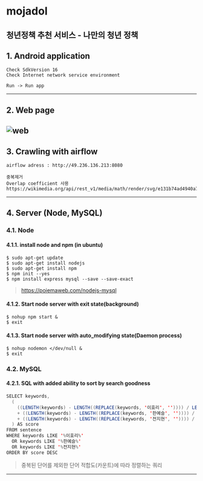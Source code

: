 # mojadol
청년정책 추천 서비스 - 나만의 청년 정책
------------------------------------

## 1. Android application
    Check SdkVersion 16
    Check Internet network service environment
    
    Run -> Run app
---------------------------------------- 
## 2. Web page
![web](https://user-images.githubusercontent.com/46476398/68107383-0a69ee80-ff28-11e9-9e6a-879444c84eb8.png)
---------------------------------------- 
## 3. Crawling with airflow

    airflow adress : http://49.236.136.213:8080
    
    중복제거
    Overlap coefficient 사용 
    https://wikimedia.org/api/rest_v1/media/math/render/svg/e131b74ad4940a763904822eed7b74a843d27ba0
----------------------------------------    
## 4. Server (Node, MySQL)
### 4.1. Node
#### 4.1.1. install node and npm (in ubuntu)
    $ sudo apt-get update 
    $ sudo apt-get install nodejs
    $ sudo apt-get install npm
    $ npm init --yes
    $ npm install express mysql --save --save-exact
> https://poiemaweb.com/nodejs-mysql
#### 4.1.2. Start node server with exit state(background)    
    $ nohup npm start &
    $ exit
#### 4.1.3. Start node server with auto_modifying state(Daemon process)
    $ nohup nodemon </dev/null &
    $ exit
### 4.2. MySQL

#### 4.2.1. SQL with added ability to sort by search goodness   
```java
SELECT keywords,
  (
    ((LENGTH(keywords) - LENGTH((REPLACE(keywords, '이효리', '')))) / LENGTH('이효리'))
    + ((LENGTH(keywords) - LENGTH((REPLACE(keywords, '한예슬', '')))) / LENGTH('한예슬'))
    + ((LENGTH(keywords) - LENGTH((REPLACE(keywords, '전지현', '')))) / LENGTH('전지현'))
  ) AS score
FROM sentence
WHERE keywords LIKE '%이효리%'
  OR keywords LIKE '%한예슬%'
  OR keywords LIKE '%전지현%'
ORDER BY score DESC
```
> 중복된 단어를 제외한 단어 적합도(카운트)에 따라 정렬하는 쿼리  
----------------------------------------   
